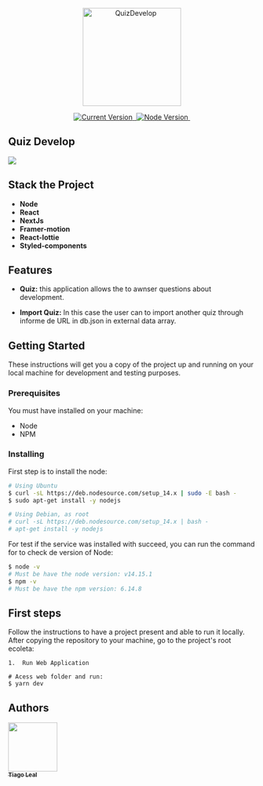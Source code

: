 <p align="center">
  <a href="#">
   <img alt="QuizDevelop" src="https://github.com/tiagoleal/develop-quiz/tree/main/assets/logo.png?raw=true" width="200">
  </a>
</p>

<p align="center">
  <a href="https://github.com/tiagoleal/develop-quiz">
    <img alt="Current Version" src="https://img.shields.io/badge/version-1.0.0 -blue.svg">
  </a>
  <a href="https://pt-br.reactjs.org/">
    <img alt="" src="https://img.shields.io/badge/React-16.13.1-blue.svg" target="_blank">
  </a>

  <a href="https://nodejs.org/en/">
    <img alt="Node Version" src="https://img.shields.io/badge/node-%3E%3D%2014.15.1-brightgreen" target="_blank">
  </a>
  <a href="https://nextjs.com/pt-br/">
    <img alt="" src="https://img.shields.io/badge/nextjs-10.0.5-red.svg" target="_blank">
  </a>
  
  
</p>

## Quiz Develop

![](https://github.com/tiagoleal/develop-quiz/tree/main/assets/quizalura.gif)

## Stack the Project

- **Node**
- **React**
- **NextJs**
- **Framer-motion**
- **React-lottie**
- **Styled-components**

## Features

- **Quiz:** this application allows the
  to awnser questions about development.

- **Import Quiz:** In this case the user can to import another quiz through informe de URL in db.json in external data array.

## Getting Started

These instructions will get you a copy of the project up and running on your local machine for development and testing purposes.

### Prerequisites

You must have installed on your machine:

- Node
- NPM

### Installing

First step is to install the node:

```bash
# Using Ubuntu
$ curl -sL https://deb.nodesource.com/setup_14.x | sudo -E bash -
$ sudo apt-get install -y nodejs

# Using Debian, as root
# curl -sL https://deb.nodesource.com/setup_14.x | bash -
# apt-get install -y nodejs

```

For test if the service was installed with succeed, you can run the command for to check de version of Node:

```bash
$ node -v
# Must be have the node version: v14.15.1
$ npm -v
# Must be have the npm version: 6.14.8
```

## First steps

Follow the instructions to have a project present and able to run it locally.
After copying the repository to your machine, go to the project's root ecoleta:

```
1.  Run Web Application

# Acess web folder and run:
$ yarn dev
```

## Authors

<!-- ALL-CONTRIBUTORS-LIST:START - Do not remove or modify this section -->
<!-- prettier-ignore -->
[<img src="https://avatars1.githubusercontent.com/u/5727529?s=460&v=4" width="100px;"/><br /><sub><b>Tiago Leal</b></sub>](https://github.com/tiagoleal)<br />
